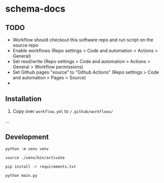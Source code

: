 # schema-docs

## TODO

* Workflow should checkout this software repo and run script on the source repo
* Enable workflows (Repo settings > Code and automation > Actions > General)
* Set read/write (Repo settings > Code and automation > Actions > General > Workflow permissions)
* Set Github pages "source" to "Github Actions" (Repo settings > Code and automation > Pages > Source)
* 

## Installation

1. Copy over `workflow.yml` to `/.github/workflows/`

...

## Development

`python -m venv venv`

`source ./venv/bin/activate`

`pip install -r requirements.txt`

`python main.py`
